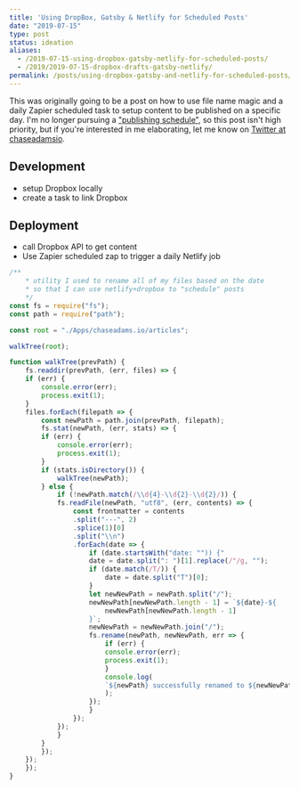```yaml
---
title: 'Using DropBox, Gatsby & Netlify for Scheduled Posts'
date: "2019-07-15"
type: post
status: ideation
aliases:
  - /2019-07-15-using-dropbox-gatsby-netlify-for-scheduled-posts/
  - /2019/2019-07-15-dropbox-drafts-gatsby-netlify/
permalink: /posts/using-dropbox-gatsby-and-netlify-for-scheduled-posts/
---
```




This was originally going to be a post on how to use file name magic and a daily Zapier scheduled task to setup content to be published on a specific day. I'm no longer pursuing a ["publishing schedule"](/posts/back-to-writing-content-in-dropbox/), so this post isn't high priority, but if you're interested in me elaborating, let me know on [Twitter at chaseadamsio](https://twitter.com/chaseadamsio).

## Development

- setup Dropbox locally
- create a task to link Dropbox

## Deployment

- call Dropbox API to get content
- Use Zapier scheduled zap to trigger a daily Netlify job

```js
/**
    * utility I used to rename all of my files based on the date
    * so that I can use netlify+dropbox to "schedule" posts
    */
const fs = require("fs");
const path = require("path");

const root = "./Apps/chaseadams.io/articles";

walkTree(root);

function walkTree(prevPath) {
    fs.readdir(prevPath, (err, files) => {
    if (err) {
        console.error(err);
        process.exit(1);
    }
    files.forEach(filepath => {
        const newPath = path.join(prevPath, filepath);
        fs.stat(newPath, (err, stats) => {
        if (err) {
            console.error(err);
            process.exit(1);
        }
        if (stats.isDirectory()) {
            walkTree(newPath);
        } else {
            if (!newPath.match(/\\d{4}-\\d{2}-\\d{2}/)) {
            fs.readFile(newPath, "utf8", (err, contents) => {
                const frontmatter = contents
                .split("---", 2)
                .splice(1)[0]
                .split("\\n")
                .forEach(date => {
                    if (date.startsWith("date: "")) {"
                    date = date.split(": ")[1].replace(/"/g, "");
                    if (date.match(/T/)) {
                        date = date.split("T")[0];
                    }
                    let newNewPath = newPath.split("/");
                    newNewPath[newNewPath.length - 1] = `${date}-${
                        newNewPath[newNewPath.length - 1]
                    }`;
                    newNewPath = newNewPath.join("/");
                    fs.rename(newPath, newNewPath, err => {
                        if (err) {
                        console.error(err);
                        process.exit(1);
                        }
                        console.log(
                        `${newPath} successfully renamed to ${newNewPath}`
                        );
                    });
                    }
                });
            });
            }
        }
        });
    });
    });
}
```
